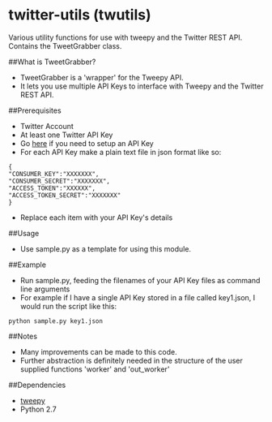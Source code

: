 # twitter-utils (twutils)
Various utility functions for use with tweepy and the Twitter REST API. 
Contains the TweetGrabber class.

##What is TweetGrabber?
- TweetGrabber is a 'wrapper' for the Tweepy API.
- It lets you use multiple API Keys to interface with Tweepy and the Twitter REST API.


##Prerequisites 
- Twitter Account
- At least one Twitter API Key
- Go [here](https://apps.twitter.com/) if you need to setup an API Key
- For each API Key make a plain text file in json format like so:

```
{
"CONSUMER_KEY":"XXXXXXX",
"CONSUMER_SECRET":"XXXXXXX",
"ACCESS_TOKEN":"XXXXXX",
"ACCESS_TOKEN_SECRET":"XXXXXXX"
}
```
- Replace each item with your API Key's details

##Usage
- Use sample.py as a template for using this module. 

##Example
- Run sample.py, feeding the filenames of your API Key files as command line arguments
- For example if I have a single API Key stored in a file called key1.json, I would run the script like this:
```
python sample.py key1.json
```

##Notes
- Many improvements can be made to this code. 
- Further abstraction is definitely needed in the structure of the user supplied functions 'worker' and 'out_worker'

##Dependencies
- [tweepy](http://www.tweepy.org/)
- Python 2.7
